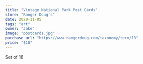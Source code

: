 ```yaml
---
title: "Vintage National Park Post Cards"
store: "Ranger Doug's"
date: 2020-11-05
tags: "art"
owner: "Jake"
image: "postcards.jpg"
purchase_url: "https://www.rangerdoug.com/taxonomy/term/13"
price: "$10"
---
```

Set of 16
